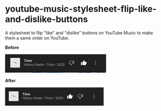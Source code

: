 # youtube-music-stylesheet-flip-like-and-dislike-buttons

A stylesheet to flip "like" and "dislike" buttons on YouTube Music to make them a same order on YouTube.

**Before**

![Before flipping](image/before.png)

**After**

![After flipping](image/after.png)
